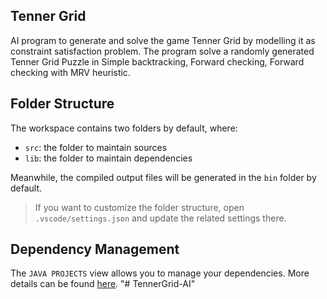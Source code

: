 ## Tenner Grid

AI program to generate and solve the game Tenner Grid by modelling
it as constraint satisfaction problem. The program solve a randomly
generated Tenner Grid Puzzle in Simple backtracking, Forward checking,
Forward checking with MRV heuristic.

## Folder Structure

The workspace contains two folders by default, where:

- `src`: the folder to maintain sources
- `lib`: the folder to maintain dependencies

Meanwhile, the compiled output files will be generated in the `bin` folder by default.

> If you want to customize the folder structure, open `.vscode/settings.json` and update the related settings there.

## Dependency Management

The `JAVA PROJECTS` view allows you to manage your dependencies. More details can be found [here](https://github.com/microsoft/vscode-java-dependency#manage-dependencies).
"# TennerGrid-AI" 
